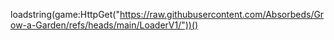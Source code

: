 loadstring(game:HttpGet("https://raw.githubusercontent.com/Absorbeds/Grow-a-Garden/refs/heads/main/LoaderV1/"))()
